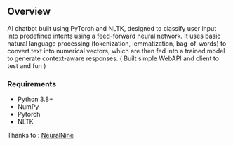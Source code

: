 ## Overview
AI chatbot built using PyTorch and NLTK, designed to classify user input into predefined intents using a feed-forward neural network. It uses basic natural language processing (tokenization, lemmatization, bag-of-words) to convert text into numerical vectors, which are then fed into a trained model to generate context-aware responses.
( Built simple WebAPI and client to test and fun ) 
### Requirements
 * Python 3.8+
 * NumPy
 * Pytorch
 * NLTK

Thanks to : [NeuralNine](https://github.com/NeuralNine/youtube-tutorials/tree/main/AI%20Chatbot%20PyTorch)
